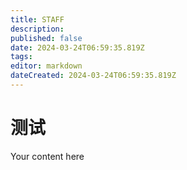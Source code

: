 ```yaml
---
title: STAFF
description: 
published: false
date: 2024-03-24T06:59:35.819Z
tags: 
editor: markdown
dateCreated: 2024-03-24T06:59:35.819Z
---
```


# 测试
Your content here